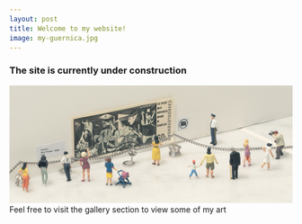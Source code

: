 ```yaml
---
layout: post
title: Welcome to my website!
image: my-guernica.jpg
---
```


### The site is currently under construction
![Image](/assets/img/my-guernica.jpg)
Feel free to visit the gallery section to view some of my art
